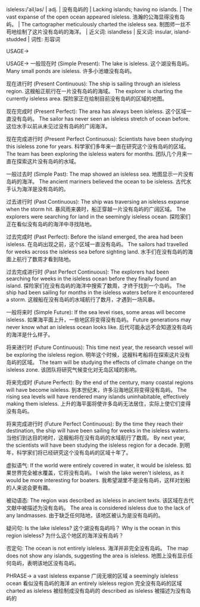 isleless:/ˈailˌləs/ | adj. | 没有岛屿的 | Lacking islands; having no islands. | The vast expanse of the open ocean appeared isleless.  浩瀚的公海显得没有岛屿。 | The cartographer meticulously charted the isleless sea.  制图师一丝不苟地绘制了这片没有岛屿的海洋。 | 近义词: islandless | 反义词: insular, island-studded | 词性: 形容词

USAGE->

USAGE->
一般现在时 (Simple Present):
The lake is isleless. 这个湖没有岛屿。
Many small ponds are isleless. 许多小池塘没有岛屿。

现在进行时 (Present Continuous):
The ship is sailing through an isleless region. 这艘船正航行在一片没有岛屿的海域。
The explorer is charting the currently isleless area. 探险家正在绘制目前没有岛屿的区域的地图。

现在完成时 (Present Perfect):
The area has always been isleless.  这个区域一直没有岛屿。
The sailor has never seen an isleless stretch of ocean before.  这位水手以前从未见过没有岛屿的广阔海洋。


现在完成进行时 (Present Perfect Continuous):
Scientists have been studying this isleless zone for years. 科学家们多年来一直在研究这个没有岛屿的区域。
The team has been exploring the isleless waters for months.  团队几个月来一直在探索这片没有岛屿的水域。

一般过去时 (Simple Past):
The map showed an isleless sea. 地图显示一片没有岛屿的海洋。
The ancient mariners believed the ocean to be isleless. 古代水手认为海洋是没有岛屿的。

过去进行时 (Past Continuous):
The ship was traversing an isleless expanse when the storm hit.  暴风雨来袭时，船正穿越一片没有岛屿的广阔区域。
The explorers were searching for land in the seemingly isleless ocean. 探险家们正在看似没有岛屿的海洋中寻找陆地。


过去完成时 (Past Perfect):
Before the island emerged, the area had been isleless. 在岛屿出现之前，这个区域一直没有岛屿。
The sailors had travelled for weeks across the isleless sea before sighting land. 水手们在没有岛屿的海面上航行了数周才看到陆地。


过去完成进行时 (Past Perfect Continuous):
The explorers had been searching for weeks in the isleless ocean before they finally found an island. 探险家们在没有岛屿的海洋中搜索了数周，才终于找到一个岛屿。
The ship had been sailing for months in the isleless waters before it encountered a storm.  这艘船在没有岛屿的水域航行了数月，才遇到一场风暴。


一般将来时 (Simple Future):
If the sea level rises, some areas will become isleless. 如果海平面上升，一些地区将变得没有岛屿。
Future generations may never know what an isleless ocean looks like.  后代可能永远不会知道没有岛屿的海洋是什么样子。


将来进行时 (Future Continuous):
This time next year, the research vessel will be exploring the isleless region. 明年这个时候，这艘科考船将在探索这片没有岛屿的区域。
The team will be studying the effects of climate change on the isleless zone. 该团队将研究气候变化对无岛区域的影响。


将来完成时 (Future Perfect):
By the end of the century, many coastal regions will have become isleless. 到本世纪末，许多沿海地区将变得没有岛屿。
The rising sea levels will have rendered many islands uninhabitable, effectively making them isleless. 上升的海平面将使许多岛屿无法居住，实际上使它们变得没有岛屿。


将来完成进行时 (Future Perfect Continuous):
By the time they reach their destination, the ship will have been sailing for weeks in the isleless waters. 当他们到达目的地时，这艘船将在没有岛屿的水域航行了数周。
By next year, the scientists will have been studying the isleless region for a decade. 到明年，科学家们将已经研究这个没有岛屿的区域十年了。


虚拟语气:
If the world were entirely covered in water, it would be isleless. 如果世界完全被水覆盖，它将没有岛屿。
I wish the lake weren't isleless, as it would be more interesting for boaters. 我希望湖里不是没有岛屿，这样对划船的人来说会更有趣。

被动语态:
The region was described as isleless in ancient texts.  该区域在古代文献中被描述为没有岛屿。
The area is considered isleless due to the lack of any landmasses.  由于缺乏任何陆地，该地区被认为是没有岛屿的。


疑问句:
Is the lake isleless? 这个湖没有岛屿吗？
Why is the ocean in this region isleless? 为什么这个地区的海洋没有岛屿？


否定句:
The ocean is not entirely isleless. 海洋并非完全没有岛屿。
The map does not show any islands, suggesting the area is isleless. 地图上没有显示任何岛屿，表明该地区没有岛屿。



PHRASE->
a vast isleless expanse  广阔无垠的区域
a seemingly isleless ocean  看似没有岛屿的海洋
an entirely isleless region  完全没有岛屿的区域
charted as isleless  被绘制成没有岛屿的
described as isleless 被描述为没有岛屿的
